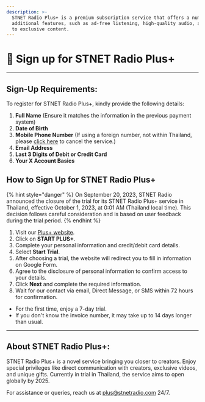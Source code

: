 ```yaml
---
description: >-
  STNET Radio Plus+ is a premium subscription service that offers a number of
  additional features, such as ad-free listening, high-quality audio, and access
  to exclusive content.
---
```


# 🛒 Sign up for STNET Radio Plus+

***

## Sign-Up Requirements:

To register for STNET Radio Plus+, kindly provide the following details:

1. **Full Name** (Ensure it matches the information in the previous payment system)
2. **Date of Birth**
3. **Mobile Phone Number** (If using a foreign number, not within Thailand, please [click here](https://stnetradio.co/cancel) to cancel the service.)
4. **Email Address**
5. **Last 3 Digits of Debit or Credit Card**
6. **Your X Account Basics**

## How to Sign Up for STNET Radio Plus+

{% hint style="danger" %}
On September 20, 2023, STNET Radio announced the closure of the trial for its STNET Radio Plus+ service in Thailand, effective October 1, 2023, at 0:01 AM (Thailand local time). This decision follows careful consideration and is based on user feedback during the trial period.
{% endhint %}

1. Visit our [Plus+ website](https://stnetradio.com/plus).
2. Click on **START PLUS+**.
3. Complete your personal information and credit/debit card details.
4. Select **Start Trial**.
5. After choosing a trial, the website will redirect you to fill in information on Google Form.
6. Agree to the disclosure of personal information to confirm access to your details.
7. Click **Next** and complete the required information.
8. Wait for our contact via email, Direct Message, or SMS within 72 hours for confirmation.

* For the first time, enjoy a 7-day trial.
* If you don't know the invoice number, it may take up to 14 days longer than usual.

***

## About STNET Radio Plus+:

STNET Radio Plus+ is a novel service bringing you closer to creators. Enjoy special privileges like direct communication with creators, exclusive videos, and unique gifts. Currently in trial in Thailand, the service aims to open globally by 2025.

For assistance or queries, reach us at [plus@stnetradio.com](mailto:plus@stnetradio.com) 24/7.
